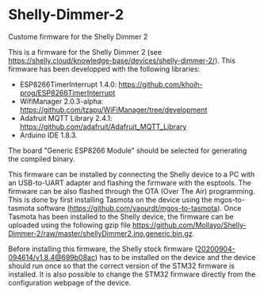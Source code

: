 # Shelly-Dimmer-2
Custome firmware for the Shelly Dimmer 2

This is a firmware for the Shelly Dimmer 2 (see https://shelly.cloud/knowledge-base/devices/shelly-dimmer-2/). This firmware has been developped with the following libraries:
- ESP8266TimerInterrupt 1.4.0: https://github.com/khoih-prog/ESP8266TimerInterrupt
- WifiManager 2.0.3-alpha: https://github.com/tzapu/WiFiManager/tree/development
- Adafruit MQTT Library 2.4.1: https://github.com/adafruit/Adafruit_MQTT_Library
- Arduino IDE 1.8.3.

The board "Generic ESP8266 Module" should be selected for generating the compiled binary.

This firmware can be installed by connecting the Shelly device to a PC with an USB-to-UART adapter and flashing the firmware with the esptools. The firmware can be also flashed through the OTA (Over The Air) programming. This is done by first installing Tasmota on the device using the mgos-to-tasmota software (https://github.com/yaourdt/mgos-to-tasmota). Once Tasmota has been installed to the Shelly device, the firmware can be uploaded using the following gzip file https://github.com/Mollayo/Shelly-Dimmer-2/raw/master/shellyDimmer2.ino.generic.bin.gz.

Before installing this firmware, the Shelly stock firmware (<a href="https://github.com/Mollayo/Shelly-Dimmer-2-Reverse-Engineering/blob/master/shelly%20stock%20firmware/shelly_dimmer_2%2020200904-094614%20v1.8.4%40699b08ac.bin">20200904-094614/v1.8.4@699b08ac</a>) has to be installed on the device and the device should run once so that the correct version of the STM32 firmware is installed. It is also possible to change the STM32 firmware directly from the configuration webpage of the device.

